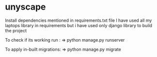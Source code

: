 # unyscape


Install dependencies mentioned in requirements.txt file
I have used all my laptops library in requirements but i have used only django library to build the project

To check if its working run : => python manage.py runserver

To apply in-built migrations: => python manage.py migrate
